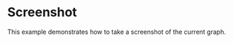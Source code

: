 # Screenshot

This example demonstrates how to take a screenshot of the current graph.

<div class="mt-6">
  <ClientOnly>
    <Suspense>
      <Repl example="screenshot"></Repl>
    </Suspense>
  </ClientOnly>
</div>

